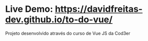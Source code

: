 # Live Demo: https://davidfreitas-dev.github.io/to-do-vue/

Projeto desenvolvido através do curso de Vue JS da Cod3er